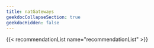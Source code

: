 ```yaml
---
title: natGateways
geekdocCollapseSection: true
geekdocHidden: false
---
```


{{< recommendationList name="recommendationList" >}}
